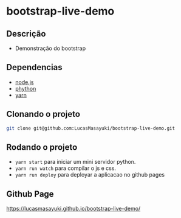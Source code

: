 # bootstrap-live-demo

## Descrição
- Demonstração do bootstrap

## Dependencias

- [node.js](https://nodejs.org/en/download/)
- [phython](https://www.python.org/downloads/)
- [yarn](https://classic.yarnpkg.com/pt-BR/docs/install/#debian-stable)

## Clonando o projeto
```bash
git clone git@github.com:LucasMasayuki/bootstrap-live-demo.git
```

## Rodando o projeto

- `yarn start` para iniciar um mini servidor python.
- `yarn run watch` para compilar o js e css.
- `yarn run deploy` para deployar a aplicacao no github pages

## Github Page
https://lucasmasayuki.github.io/bootstrap-live-demo/
